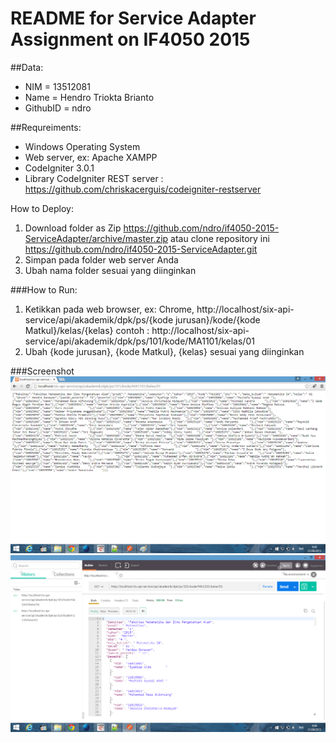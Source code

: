 # README for Service Adapter Assignment on IF4050 2015

##Data:
 * NIM      = 13512081
 * Name     = Hendro Triokta Brianto
 * GithubID = ndro

##Requreiments:
 * Windows Operating System
 * Web server, ex: Apache XAMPP
 * CodeIgniter 3.0.1
 * Library CodeIgniter REST server : https://github.com/chriskacerguis/codeigniter-restserver

How to Deploy:
 1. Download folder as Zip https://github.com/ndro/if4050-2015-ServiceAdapter/archive/master.zip atau clone repository ini https://github.com/ndro/if4050-2015-ServiceAdapter.git
 2. Simpan pada folder web server Anda
 3. Ubah nama folder sesuai yang diinginkan
 
###How to Run:
 1. Ketikkan pada web browser, ex: Chrome, http://localhost/six-api-service/api/akademik/dpk/ps/{kode jurusan}/kode/{kode Matkul}/kelas/{kelas}
	contoh : http://localhost/six-api-service/api/akademik/dpk/ps/101/kode/MA1101/kelas/01
 2. Ubah {kode jurusan}, {kode Matkul}, {kelas} sesuai yang diinginkan
 
###Screenshot
![Browser Result](screenshot/dpk1.png "Success Request")
![Postman Result](screenshot/dpk_postmen.png "Success Request")
